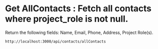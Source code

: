 # Get AllContacts : Fetch all contacts where project_role is not null.

Return the following fields: Name, Email, Phone, Address, Project Role(s).

```
http://localhost:3000/api/contacts/allContacts
```
